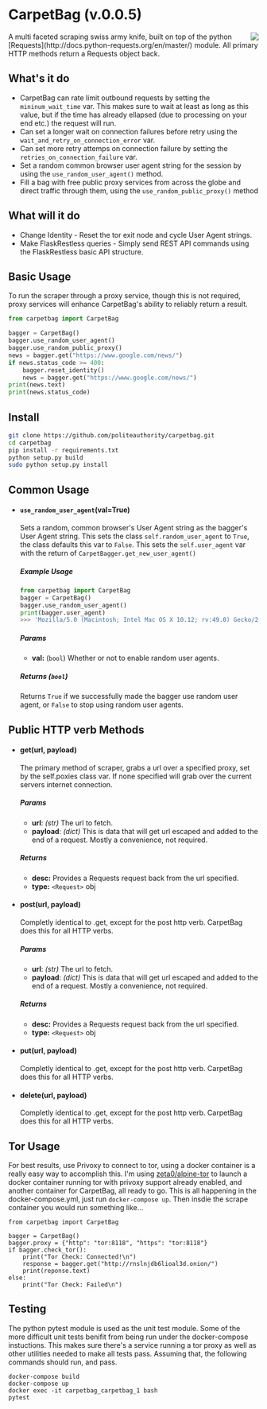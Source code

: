 # CarpetBag (v.0.0.5)
<img align="right" src="https://vol-1.nyc3.digitaloceanspaces.com/bad-actor.services/1-0xc/static/img/carpetbag.jpg">
A multi faceted scraping swiss army knife, built on top of the python [Requests](http://docs.python-requests.org/en/master/) module. All primary HTTP methods return a Requests object back.

## What's it do
- CarpetBag can rate limit outbound requests by setting the ```mininum_wait_time``` var. This makes sure to wait at least as long as this value, but if the time has already ellapsed (due to processing on your end etc.) the request will run.
- Can set a longer wait on connection failures before retry using the ```wait_and_retry_on_connection_error``` var.
- Can set more retry attemps on connection failure by setting the ```retries_on_connection_failure``` var.
- Set a random common browser user agent string for the session by using the ```use_random_user_agent()``` method.
- Fill a bag with free public proxy services from across the globe and direct traffic through them, using the ```use_random_public_proxy()``` method

## What will it do
- Change Identity - Reset the tor exit node and cycle User Agent strings.
- Make FlaskRestless queries - Simply send REST API commands using the FlaskRestless basic API structure.

## Basic Usage
To run the scraper through a proxy service, though this is not required, proxy services will enhance CarpetBag's ability to reliably return a result.
```python
from carpetbag import CarpetBag

bagger = CarpetBag()
bagger.use_random_user_agent()
bagger.use_random_public_proxy()
news = bagger.get("https://www.google.com/news/")
if news.status_code >= 400:
    bagger.reset_identity()
    news = bagger.get("https://www.google.com/news/")
print(news.text)
print(news.status_code)
```

## Install
```bash
git clone https://github.com/politeauthority/carpetbag.git
cd carpetbag
pip install -r requirements.txt
python setup.py build
sudo python setup.py install
```

## Common Usage
- #### **`use_random_user_agent`(val=True)**
    Sets a random, common browser's User Agent string as the bagger's User Agent string.
    This sets the class `self.random_user_agent` to `True`, the class defaults this var to `False`.
    This sets the `self.user_agent` var with the return of `CarpetBagger.get_new_user_agent()`
    ##### Example Usage
    ```python
    from carpetbag import CarpetBag
    bagger = CarpetBag()
    bagger.use_random_user_agent()
    print(bagger.user_agent)
    >>> 'Mozilla/5.0 (Macintosh; Intel Mac OS X 10.12; rv:49.0) Gecko/20100101 Firefox/49.0'
    ```
    ##### Params
    - **val:** (`bool`) Whether or not to enable random user agents.
    ##### Returns (`bool`)
    Returns `True` if we successfully made the bagger use random user agent, or `False` to stop using random user agents.

## Public HTTP verb Methods
- #### **get(url, payload)**
    The primary method of scraper, grabs a url over a specified proxy, set by the self.poxies class var. If none specified will grab over the current servers internet connection.
    ##### Params
    - **url**: _(str)_ The url to fetch.
    - **payload**: _(dict)_ This is data that will get url escaped and added to the end of a request. Mostly a convenience, not required.
    ##### Returns
    - **desc:** Provides a Requests request back from the url specified.
    - **type:** `<Request>` obj
- #### **post(url, payload)**
  Completly identical to .get, except for the post http verb. CarpetBag does this for all HTTP verbs.
    ##### Params
    - **url**: _(str)_ The url to fetch.
    - **payload**: _(dict)_ This is data that will get url escaped and added to the end of a request. Mostly a convenience, not required.
    ##### Returns
    - **desc:** Provides a Requests request back from the url specified.
    - **type:** `<Request>` obj
- #### **put(url, payload)**
  Completly identical to .get, except for the post http verb. CarpetBag does this for all HTTP verbs.
- #### **delete(url, payload)**
  Completly identical to .get, except for the post http verb. CarpetBag does this for all HTTP verbs.
## Tor Usage
For best results, use Privoxy to connect to tor, using a docker container is a really easy way to accomplish this. I'm using [zeta0/alpine-tor](https://github.com/zuazo/alpine-tor-docker) to launch a docker container running tor with privoxy support already enabled, and another container for CarpetBag, all ready to go. This is all happening in the docker-compose.yml, just run ```docker-compose up```. Then insdie the scrape container you would run something like...

    from carpetbag import CarpetBag

    bagger = CarpetBag()
    bagger.proxy = {"http": "tor:8118", "https": "tor:8118"}
    if bagger.check_tor():
        print("Tor Check: Connected!\n")
        response = bagger.get("http://rnslnjdb6lioal3d.onion/")
        print(reponse.text)
    else:
        print("Tor Check: Failed\n")
## Testing
The python pytest module is used as the unit test module. Some of the more difficult unit tests benifit from being run under the docker-compose instuctions. This makes sure there's a service running a tor proxy as well as other utilities needed to make all tests pass. Assuming that, the following commands should run, and pass.
```
docker-compose build
docker-compose up
docker exec -it carpetbag_carpetbag_1 bash
pytest
```
